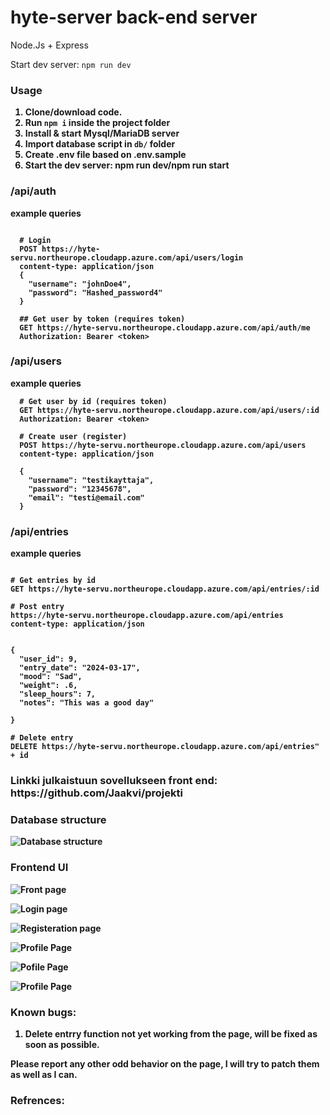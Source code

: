 # hyte-server back-end server

Node.Js + Express

Start dev server: `npm run dev`

<h3><b>Usage<b></h3>

1. Clone/download code.
2. Run `npm i` inside the project folder
3. Install & start Mysql/MariaDB server
4. Import database script in `db/` folder
5. Create .env file based on .env.sample
6. Start the dev server: npm run dev/npm run start

<h3><b>/api/auth<b></h3>
example queries

```

  # Login
  POST https://hyte-servu.northeurope.cloudapp.azure.com/api/users/login
  content-type: application/json
  {
    "username": "johnDoe4",
    "password": "Hashed_password4"
  }

  ## Get user by token (requires token)
  GET https://hyte-servu.northeurope.cloudapp.azure.com/api/auth/me
  Authorization: Bearer <token>

```

<h3><b>/api/users<b></h3>

example queries

```
  # Get user by id (requires token)
  GET https://hyte-servu.northeurope.cloudapp.azure.com/api/users/:id
  Authorization: Bearer <token>

  # Create user (register)
  POST https://hyte-servu.northeurope.cloudapp.azure.com/api/users
  content-type: application/json

  {
    "username": "testikayttaja",
    "password": "12345678",
    "email": "testi@email.com"
  }

```

<h3><b>/api/entries<b></h3>

example queries

```

# Get entries by id
GET https://hyte-servu.northeurope.cloudapp.azure.com/api/entries/:id

# Post entry
https://hyte-servu.northeurope.cloudapp.azure.com/api/entries
content-type: application/json


{
  "user_id": 9,
  "entry_date": "2024-03-17",
  "mood": "Sad",
  "weight": .6,
  "sleep_hours": 7,
  "notes": "This was a good day"

}

# Delete entry
DELETE https://hyte-servu.northeurope.cloudapp.azure.com/api/entries" + id
```

<h3><b>Linkki julkaistuun sovellukseen front end: </b><br> https://github.com/Jaakvi/projekti</h3>

<h3><b>Database structure<b></h3>

![Database structure](sql_taulukko.png)

<h3><b>Frontend UI<b></h3>

![Front page](frontend_Ui.jpeg) <br>

![Login page](login.jpeg) <br>

![Registeration page](register.jpeg) <br>

![Profile Page](home.jpeg) <br>

![Pofile Page](user_info.jpeg) <br>

![Profile Page](about_us.jpeg) <br>

<h3><b>Known bugs:<b></h3>

1. Delete entrry function not yet working from the page, will be fixed as soon as possible.

Please report any other odd behavior on the page, I will try to patch them as well as I can.

<h3><b>Refrences:<b></h3>
